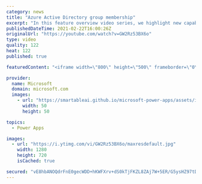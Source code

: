 ```yaml
---
category: news
title: "Azure Active Directory group membership"
excerpt: "In this feature overview video series, we highlight new capabilities included in the latest update to Microsoft Power Apps.  Power Apps Dataverse provides record level security to Azure Active Directory group membership types. Admins can easily set up and assign permissions to different Azure AD users,"
publishedDateTime: 2021-02-22T16:00:26Z
originalUrl: "https://youtube.com/watch?v=GW2Rz53BX6o"
type: video
quality: 122
heat: 122
published: true

featuredContent: "<iframe width=\"800\" height=\"500\" frameborder=\"0\" src=\"https://www.youtube.com/embed/GW2Rz53BX6o\" allow=\"accelerometer; autoplay; encrypted-media; gyroscope; picture-in-picture\" allowfullscreen></iframe>"

provider:
  name: Microsoft
  domain: microsoft.com
  images:
    - url: "https://smartableai.github.io/microsoft-power-apps/assets/images/organizations/microsoft.com-50x50.jpg"
      width: 50
      height: 50

topics:
  - Power Apps

images:
  - url: "https://i.ytimg.com/vi/GW2Rz53BX6o/maxresdefault.jpg"
    width: 1280
    height: 720
    isCached: true

secured: "vE8hbANOQdrFnE0gecWDD+hKWFXrv+dS0kTjFKZL8ZAj7W+5ER/G5ysHZ97tDT/o4G35KeIQULmb7OQSyIwZ+9jR7ys4GZ51AFyyyKOW0go5DeGQ1dKrPJGw/RMiARn9B4Umf4lOoloM1/QOGe7eMlA1m14qQ9SYcSvFjNDPY2k1tiHTPcOTa0gEk+a3gYANZyou/v6w/ET+u9WcDz8ZDr0rq44WIGvumYSzRTYKlzNoYSzsJkEQFrmvESJu2Tb6U6cSvUMHgqUfvUA1/XwGq3yoV1mJPvFTXhZWIcgkpffr8s30pzXRoiVQqMuDxPpFQQ1FKsDlUGzYL6APoBDdnJi2wkh6640584negijq7UwROFDexe+scujyq5I23lqDZfWqop6Nu1vKY8tDucfnffO7C8KiaBuPgQbxygQXzraLDOsAGhT7o4tpUGdmZH4y;khRCAXi6oEYvCuR2g5Fw9Q=="
---
```


